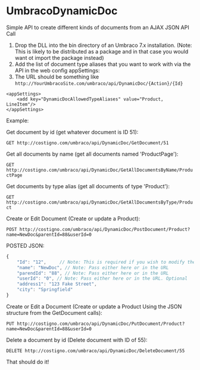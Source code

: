 # UmbracoDynamicDoc
Simple API to create different kinds of documents from an AJAX JSON API Call

1. Drop the DLL into the bin directory of an Umbraco 7.x installation. (Note: This is likely to be distributed as a package and in that case you would want ot import the package instead)
2. Add the list of document type aliases that you want to work with via the API in the web config appSettings:
3. The URL should be something like `http://YourUmbracoSite.com/umbraco/api/DynamicDoc/{Action}/{Id}`

```
<appSettings>
	<add key="DynamicDocAllowedTypeAliases" value="Product, LineItem"/>
</appSettings>
```



Example: 

Get document by id (get whatever document is ID 51):

`GET http://costigno.com/umbraco/api/DynamicDoc/GetDocument/51`

Get all documents by name (get all documents named 'ProductPage'):

`GET http://costigno.com/umbraco/api/DynamicDoc/GetAllDocumentsByName/ProductPage`

Get documents by type alias (get all documents of type 'Product'):

`GET http://costigno.com/umbraco/api/DynamicDoc/GetAllDocumentsByType/Product`

Create or Edit Document (Create or update a Product):

`POST http://costigno.com/umbraco/api/DynamicDoc/PostDocument/Product?name=NewDoc&parentId=88&userId=0`

POSTED JSON:
```JavaScript
{
	"Id": "12", 	// Note: This is required if you wish to modify the document ratehr than create a new one.
	"name": "NewDoc", // Note: Pass either here or in the URL
	"parendId": "88", // Note: Pass either here or in the URL
	"userId": "0", // Note: Pass either here or in the URL. Optional
	"address1": "123 Fake Street",
	"city": "Springfield"
}
```

Create or Edit a Document (Create or update a Product Using the JSON structure from the GetDocument calls):

`PUT http://costigno.com/umbraco/api/DynamicDoc/PutDocument/Product?name=NewDoc&parentId=88&userId=0`

Delete a document by id (Delete document with ID of 55):

`DELETE http://costigno.com/umbraco/api/DynamicDoc/DeleteDocument/55`

That should do it!






